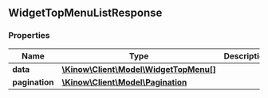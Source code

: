 ## WidgetTopMenuListResponse

### Properties
Name | Type | Description | Notes
------------ | ------------- | ------------- | -------------
**data** | [**\Kinow\Client\Model\WidgetTopMenu[]**](#WidgetTopMenu) |  | [optional] 
**pagination** | [**\Kinow\Client\Model\Pagination**](#Pagination) |  | [optional] 


